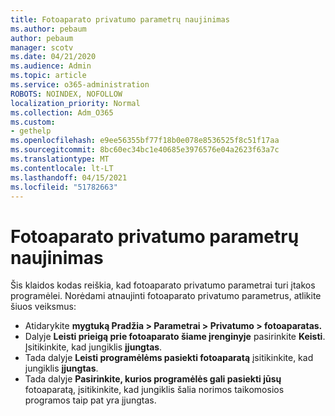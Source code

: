 ```yaml
---
title: Fotoaparato privatumo parametrų naujinimas
ms.author: pebaum
author: pebaum
manager: scotv
ms.date: 04/21/2020
ms.audience: Admin
ms.topic: article
ms.service: o365-administration
ROBOTS: NOINDEX, NOFOLLOW
localization_priority: Normal
ms.collection: Adm_O365
ms.custom:
- gethelp
ms.openlocfilehash: e9ee56355bf77f18b0e078e8536525f8c51f17aa
ms.sourcegitcommit: 8bc60ec34bc1e40685e3976576e04a2623f63a7c
ms.translationtype: MT
ms.contentlocale: lt-LT
ms.lasthandoff: 04/15/2021
ms.locfileid: "51782663"
---
```

# <a name="update-your-cameras-privacy-settings"></a>Fotoaparato privatumo parametrų naujinimas

Šis klaidos kodas reiškia, kad fotoaparato privatumo parametrai turi įtakos programėlei. Norėdami atnaujinti fotoaparato privatumo parametrus, atlikite šiuos veiksmus:

- Atidarykite **mygtuką Pradžia > Parametrai > Privatumo > fotoaparatas.**
- Dalyje **Leisti prieigą prie fotoaparato šiame įrenginyje** pasirinkite **Keisti**. Įsitikinkite, kad jungiklis **įjungtas**.
- Tada dalyje **Leisti programėlėms pasiekti fotoaparatą** įsitikinkite, kad jungiklis **įjungtas**.
- Tada dalyje **Pasirinkite, kurios programėlės gali pasiekti jūsų** fotoaparatą, įsitikinkite, kad jungiklis šalia norimos taikomosios programos taip pat yra įjungtas.
